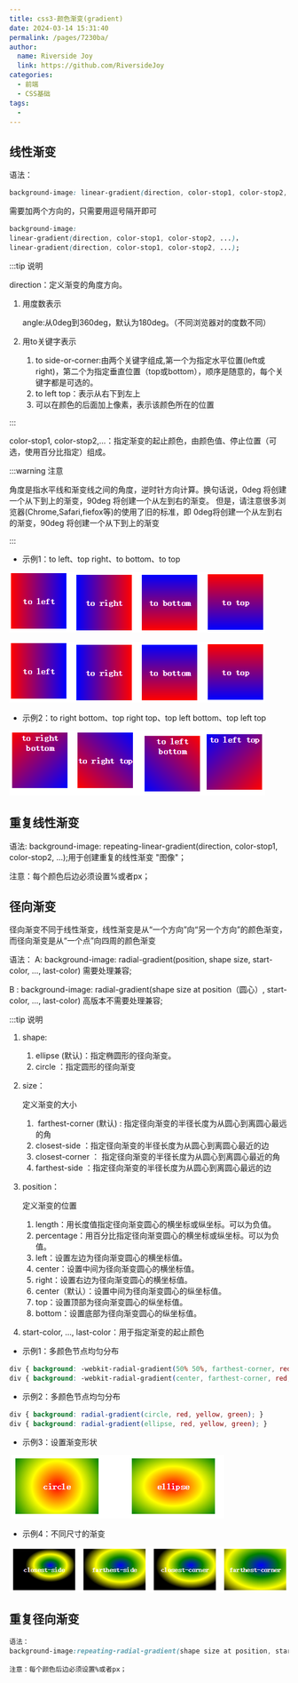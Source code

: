 ```yaml
---
title: css3-颜色渐变(gradient)
date: 2024-03-14 15:31:40
permalink: /pages/7230ba/
author:
  name: Riverside Joy
  link: https://github.com/RiversideJoy
categories:
  - 前端
  - CSS基础
tags:
  - 
---
```

## 线性渐变

语法：

```css
background-image: linear-gradient(direction, color-stop1, color-stop2, ...);
```

需要加两个方向的，只需要用逗号隔开即可

```css
background-image:
linear-gradient(direction, color-stop1, color-stop2, ...)， 
linear-gradient(direction, color-stop1, color-stop2, ...);
```

:::tip 说明

direction：定义渐变的角度方向。

1. 用度数表示

   angle:从0deg到360deg，默认为180deg。（不同浏览器对的度数不同）

2. 用to关键字表示

   1. to side-or-corner:由两个关键字组成,第一个为指定水平位置(left或 right)，第二个为指定垂直位置（top或bottom），顺序是随意的，每个关键字都是可选的。
   2. to left top：表示从右下到左上
   3. 可以在颜色的后面加上像素，表示该颜色所在的位置

:::

color-stop1, color-stop2,...：指定渐变的起止颜色，由颜色值、停止位置（可选，使用百分比指定）组成。

:::warning 注意

角度是指水平线和渐变线之间的角度，逆时针方向计算。换句话说，0deg 将创建一个从下到上的渐变，90deg 将创建一个从左到右的渐变。
但是，请注意很多浏览器(Chrome,Safari,fiefox等)的使用了旧的标准，即 0deg将创建一个从左到右的渐变，90deg 将创建一个从下到上的渐变

:::

+ 示例1：to left、top right、to bottom、to top

![](./17img/1.png)

![1578303549103](17img/1.png)

+ 示例2：to right bottom、top right top、top left bottom、top left top

![](./17img/2.png)



## 重复线性渐变

语法:
background-image: repeating-linear-gradient(direction, color-stop1, color-stop2, ...);用于创建重复的线性渐变 "图像"；

注意：每个颜色后边必须设置%或者px；

## 径向渐变

 径向渐变不同于线性渐变，线性渐变是从“一个方向”向“另一个方向”的颜色渐变，而径向渐变是从“一个点”向四周的颜色渐变

语法：
A:
background-image: radial-gradient(position, shape size, start-color, ..., last-color) 需要处理兼容;

B :
background-image: radial-gradient(shape size at position（圆心）, start-color, ..., last-color) 高版本不需要处理兼容;

:::tip 说明

1. shape: 

   1. ellipse (默认)：指定椭圆形的径向渐变。
   2. circle ：指定圆形的径向渐变

2. size：

   定义渐变的大小

   1. ​    farthest-corner (默认) : 指定径向渐变的半径长度为从圆心到离圆心最远的角
   2. closest-side ：指定径向渐变的半径长度为从圆心到离圆心最近的边
   3. closest-corner ： 指定径向渐变的半径长度为从圆心到离圆心最近的角
   4. farthest-side ：指定径向渐变的半径长度为从圆心到离圆心最远的边

3. position：

   定义渐变的位置

   1.  length：用长度值指定径向渐变圆心的横坐标或纵坐标。可以为负值。
   2. percentage：用百分比指定径向渐变圆心的横坐标或纵坐标。可以为负值。
   3.  left：设置左边为径向渐变圆心的横坐标值。
   4. center：设置中间为径向渐变圆心的横坐标值。
   5. right：设置右边为径向渐变圆心的横坐标值。
   6.  center（默认）：设置中间为径向渐变圆心的纵坐标值。
   7. top：设置顶部为径向渐变圆心的纵坐标值。
   8.   bottom：设置底部为径向渐变圆心的纵坐标值。

4.   start-color, ..., last-color：用于指定渐变的起止颜色

+ 示例1：多颜色节点均匀分布

```css
div { background: -webkit-radial-gradient(50% 50%, farthest-corner, red, green, blue); } 
div { background: -webkit-radial-gradient(center, farthest-corner, red, green, blue); }
```

+ 示例2：多颜色节点均匀分布

```css
div { background: radial-gradient(circle, red, yellow, green); } 
div { background: radial-gradient(ellipse, red, yellow, green); }
```

+ 示例3：设置渐变形状

​		![](./17img/4.png)

+ 示例4：不同尺寸的渐变

![](./17img/5.png)

## 重复径向渐变

```css
语法：
background-image:repeating-radial-gradient(shape size at position, start-color, ..., last-color);

注意：每个颜色后边必须设置%或者px；
```

